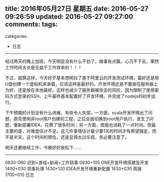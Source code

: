 title: 2016年05月27日 星期五
date: 2016-05-27 09:26:59
updated: 2016-05-27 09:27:00
comments:
tags:
- 
categories:
- 日志

---

经过两天的晚上加班，今天明显没有什么干劲了，做事有点飘，心沉不下去，果然工作时间太长是无益于工作效率的！！！

不过，就算这样，今天好歹基本想明白了基于阿里云的开发测试环境，最好还是用U盘创建一个虚拟机来承载，应该这样是最好的，开发环境还是不要放在服务器上为好，还是放在本地最好。这样也减少了服务器被攻击的风险，因为限制了使用密码方式登录的SSH。上午最终基本配置好了开发环境，并完成了nodejs的初步运行。

下午预期的计划没有什么进展，有些令人失望。一方面，scala开发环境出了问题，原先使用非root用户创建的工程，之后全面切换到root用户执行，发生了问题，重新部署IDEA，花费了很多时间；另一方面，周报也消耗了一点时间。但最主要的是，对难度估计不足，这几件事情估计最少要1天的时间才有希望搞定，而不是半天，这个时间的预估，还是显得太过乐观，务必要注意了。

明天还要继续工作，今晚好好放松下......

---

0830-060 迟到+游戏+新闻+工作琐事
0930+105 ONE开发环境搭建及开发
1400+030 琐事处理
1430+120 IDEA开发环境重新配置
1630+030 周报
1700+015 日志

